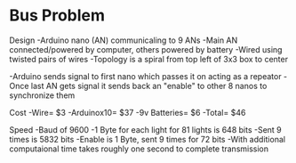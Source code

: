 # Bus Problem

Design
-Arduino nano (AN) communicaling to 9 ANs
-Main AN connected/powered by computer, others powered by battery
-Wired using twisted pairs of wires
-Topology is a spiral from top left of 3x3 box to center


-Arduino sends signal to first nano which passes it on acting as a repeator
-Once last AN gets signal it sends back an "enable" to other 8 nanos to synchronize them 

Cost
-Wire=           $3
-Arduinox10=    $37
-9v Batteries=   $6
-Total=         $46

Speed
-Baud of 9600
-1 Byte for each light for 81 lights is 648 bits
-Sent 9 times is 5832 bits
-Enable is 1 Byte, sent 9 times for 72 bits 
-With additional computaional time takes roughly one second to complete transmission
